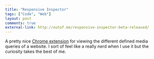 ```yaml
---
title: "Responsive Inspector"
tags: ["Code", "Web"]
layout: post
comments: true
external-link: http://outof.me/responsive-inspector-beta-released/
---
```


A pretty nice [Chrome extension](https://chrome.google.com/webstore/detail/responsive-inspector-beta/memcdolmmnmnleeiodllgpibdjlkbpim) for viewing the different defined media queries of a website. I sort of feel like a really nerd when I use it but the curiosity takes the best of me.
